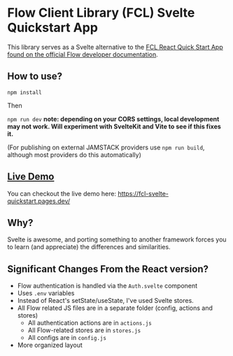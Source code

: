 # Flow Client Library (FCL) Svelte Quickstart App

This library serves as a Svelte alternative to the [FCL React Quick Start App found on the official Flow developer documentation](https://docs.onflow.org/fcl/tutorials/flow-app-quickstart/).

## How to use?

```npm install```

Then

```npm run dev``` **note: depending on your CORS settings, local development may not work. Will experiment with SvelteKit and Vite to see if this fixes it.**

(For publishing on external JAMSTACK providers use `npm run build`, although most providers do this automatically) 

## [Live Demo](https://fcl-svelte-quickstart.pages.dev/)

You can checkout the live demo here: https://fcl-svelte-quickstart.pages.dev/

## Why?

Svelte is awesome, and porting something to another framework forces you to learn (and appreciate) the differences and similarities.

## Significant Changes From the React version?

- Flow authentication is handled via the `Auth.svelte` component
- Uses `.env` variables
- Instead of React's setState/useState, I've used Svelte stores.
- All Flow related JS files are in a separate folder (config, actions and stores)
  - All authentication actions are in `actions.js`
  - All Flow-related stores are in `stores.js`
  - All configs are in `config.js`
- More organized layout
